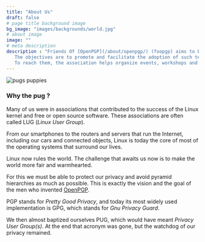 ```yaml
---
title: "About Us"
draft: false
# page title background image
bg_image: "images/backgrounds/world.jpg"
# about image
image: ""
# meta description
description : "Friends Of [OpenPGP](/about/openpgp/) (foopgp) aims to bring together people who use or develop solutions based on the [OpenPGP](/about/openpgp/) standards.
   The objectives are to promote and facilitate the adoption of such technologies and to support their growth.
   To reach them, the association helps organize events, workshops and training. It may also host and promote the collaborative development of software projects related to [OpenPGP](/about/openpgp/)."
---
```


![pugs puppies](/images/about/about-us.jpg)

### Why the pug ?

Many of us were in associations that contributed to the success of the Linux kernel and free or open source software. These associations are often called LUG (*Linux User Group*).

From our smartphones to the routers and servers that run the Internet, including our cars and connected objects, Linux is today the core of most of the operating systems that surround our lives.

Linux now rules the world. The challenge that awaits us now is to make the world more fair and warmhearted.

For this we must be able to protect our privacy and avoid pyramid hierarchies as much as possible. This is exactly the vision and the goal of the men who invented [OpenPGP](/about/openpgp/).

PGP stands for *Pretty Good Privacy*, and today its most widely used implementation is GPG, which stands for *Gnu Privacy Guard*.

We then almost baptized ourselves PUG, which would have meant *Privacy User Group(s)*. At the end that acronym was gone, but the watchdog of our privacy remained.

